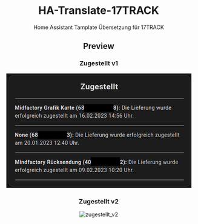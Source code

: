 # <center> HA-Translate-17TRACK
<center> Home Assistant Tamplate Übersetzung für 17TRACK 

## <center> Preview



### <center>Zugestellt v1
<p align="center">
<img src="https://raw.githubusercontent.com/Morpheus2018/HA-17TRACK-Translate/main/png/zustellung_v1.png?token=GHSAT0AAAAAAB7DPLMPS7J6OG5FDJPUSD22Y7V5ODQ" alt="zugestellt_v1">
</p>

### Zugestellt v2
<p align="center">
<img src="https://" alt="zugestellt_v2">
</p> 
